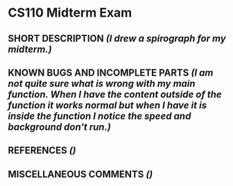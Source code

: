 # CS110 Midterm Exam

## SHORT DESCRIPTION *(I drew a spirograph for my midterm.)*

## KNOWN BUGS AND INCOMPLETE PARTS *(I am not quite sure what is wrong with my main function. When I have the content outside of the function it works normal but when I have it is inside the function I notice the speed and background don't run.)*

## REFERENCES *()*

## MISCELLANEOUS COMMENTS *()*